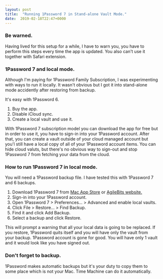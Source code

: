 ```yaml
---
layout: post
title:  "Running 1Password 7 in Stand-alone Vault Mode."
date:  2019-02-18T22:47+0000
---
```


### Be warned.

Having lived for this setup for a while, I have to warn you, you have to perform this steps every time the app is updated. You also can't use it together with 
Safari extension.

### 1Password 7 and local mode.

Although I'm paying for 1Password Family Subscription, I was experimenting with ways to run it locally. It wasn't obvious but I got it into stand-alone mode  accidently after restoring from backup.

It's easy with 1Password 6.

1. Buy the app.
2. Disable iCloud sync.
3. Create a local vault and use it.

With 1Password 7 subscription model you can download the app for free but in order to use it, you have to sign-in into your 1Password account. After that, you can create a vault outside of your cloud managed account but you'l still have a local copy of all of your 1Password account items. You can hide cloud valuts, but there's no obvious way to sign-out and stop 1Password 7 from fetching your data from the cloud.

### How to run 1Password 7 in local mode.

You will need a 1Password backup file. I have tested this with 1Password 7 and 6 backups.

1. Download 1Password 7 from [Mac App Store](https://itunes.apple.com/gb/app/1password-7-password-manager/id1333542190?mt=12) or [AgileBits website.](https://1password.com/downloads/mac/)
2. Sign-in into your 1Password account.
3. Open 1Password 7 > Preferences... > Advanced and enable local vaults.
4. Click File > Restore... > Find Backup.
5. Find it and click Add Backup.
6. Select a backup and click Restore.

This will prompt a warning that all your local data is going to be replaced. If you restore, 1Password quits itself and you will have only the vault from your backup. 1Password account is gone for good. You will have only 1 vault and it would look like you have signed out.

### Don't forget to backup.

1Password makes automatic backups but it's your duty to copy them to some place which is not your Mac. Time Machine can do it automatically.
